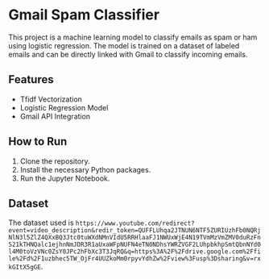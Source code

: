 # Gmail Spam Classifier

This project is a machine learning model to classify emails as spam or ham using logistic regression. The model is trained on a dataset of labeled emails and can be directly linked with Gmail to classify incoming emails.

## Features
- Tfidf Vectorization
- Logistic Regression Model
- Gmail API Integration

## How to Run
1. Clone the repository.
2. Install the necessary Python packages.
3. Run the Jupyter Notebook.

## Dataset
The dataset used is `https://www.youtube.com/redirect?event=video_description&redir_token=QUFFLUhqa2JTNUN6NTF5ZURIUzhFb0NQRjNlN3l5ZlZ4QXxBQ3Jtc0tuWXdNMnVIdU5RRHlaaFJ1NWUxWjE4N19TVmMzVmZMV0duRzFnS21kTHNQalc1ejhnNmJDR3R1aUxaWFpNUFN4eTN0NDhsYWRZVGF2LUhpbkhpSmtQbnNYd0l4M0toVzVNc0ZsY0JPc2hFbXc3T3JqRQ&q=https%3A%2F%2Fdrive.google.com%2Ffile%2Fd%2F1uzbhec5TW_OjFr4UUZkoMm0rpyvYdhZw%2Fview%3Fusp%3Dsharing&v=rxkGItX5gGE`.
